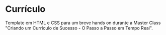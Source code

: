 # Currículo 

Template em HTML e CSS para um breve hands on durante a Master Class "Criando um Currículo de Sucesso - O Passo a Passo em Tempo Real".
